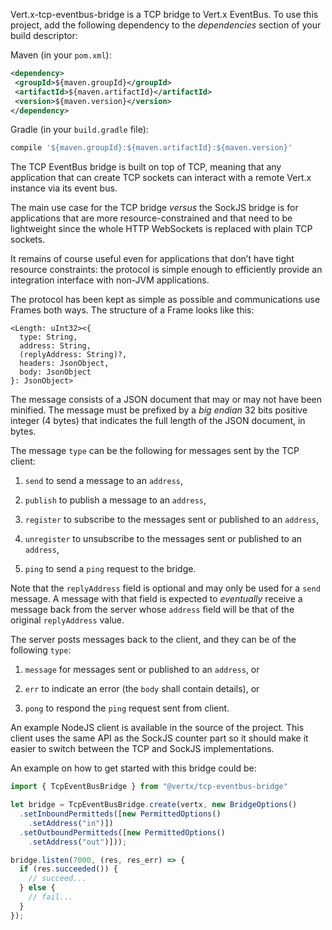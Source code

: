 Vert.x-tcp-eventbus-bridge is a TCP bridge to Vert.x EventBus. To use
this project, add the following dependency to the *dependencies* section
of your build descriptor:

Maven (in your `pom.xml`):

``` xml
<dependency>
 <groupId>${maven.groupId}</groupId>
 <artifactId>${maven.artifactId}</artifactId>
 <version>${maven.version}</version>
</dependency>
```

Gradle (in your `build.gradle` file):

``` groovy
compile '${maven.groupId}:${maven.artifactId}:${maven.version}'
```

The TCP EventBus bridge is built on top of TCP, meaning that any
application that can create TCP sockets can interact with a remote
Vert.x instance via its event bus.

The main use case for the TCP bridge *versus* the SockJS bridge is for
applications that are more resource-constrained and that need to be
lightweight since the whole HTTP WebSockets is replaced with plain TCP
sockets.

It remains of course useful even for applications that don’t have tight
resource constraints: the protocol is simple enough to efficiently
provide an integration interface with non-JVM applications.

The protocol has been kept as simple as possible and communications use
Frames both ways. The structure of a Frame looks like this:

    <Length: uInt32><{
      type: String,
      address: String,
      (replyAddress: String)?,
      headers: JsonObject,
      body: JsonObject
    }: JsonObject>

The message consists of a JSON document that may or may not have been
minified. The message must be prefixed by a *big endian* 32 bits
positive integer (4 bytes) that indicates the full length of the JSON
document, in bytes.

The message `type` can be the following for messages sent by the TCP
client:

1.  `send` to send a message to an `address`,

2.  `publish` to publish a message to an `address`,

3.  `register` to subscribe to the messages sent or published to an
    `address`,

4.  `unregister` to unsubscribe to the messages sent or published to an
    `address`,

5.  `ping` to send a `ping` request to the bridge.

Note that the `replyAddress` field is optional and may only be used for
a `send` message. A message with that field is expected to *eventually*
receive a message back from the server whose `address` field will be
that of the original `replyAddress` value.

The server posts messages back to the client, and they can be of the
following `type`:

1.  `message` for messages sent or published to an `address`, or

2.  `err` to indicate an error (the `body` shall contain details), or

3.  `pong` to respond the `ping` request sent from client.

An example NodeJS client is available in the source of the project. This
client uses the same API as the SockJS counter part so it should make it
easier to switch between the TCP and SockJS implementations.

An example on how to get started with this bridge could be:

``` js
import { TcpEventBusBridge } from "@vertx/tcp-eventbus-bridge"

let bridge = TcpEventBusBridge.create(vertx, new BridgeOptions()
  .setInboundPermitteds([new PermittedOptions()
    .setAddress("in")])
  .setOutboundPermitteds([new PermittedOptions()
    .setAddress("out")]));

bridge.listen(7000, (res, res_err) => {
  if (res.succeeded()) {
    // succeed...
  } else {
    // fail...
  }
});
```
